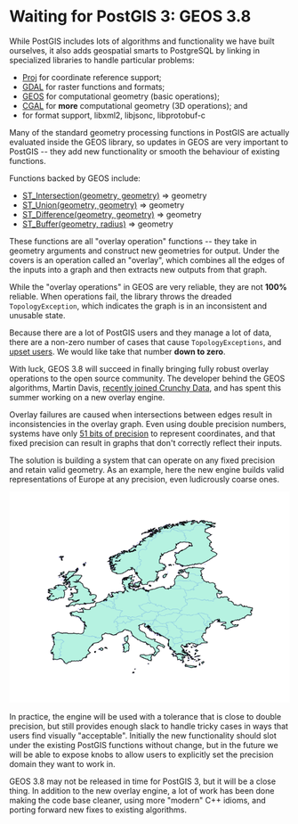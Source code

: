 # Waiting for PostGIS 3: GEOS 3.8

While PostGIS includes lots of algorithms and functionality we have built ourselves, it also adds geospatial smarts to PostgreSQL by linking in specialized libraries to handle particular problems:

* [Proj](https://proj.org) for coordinate reference support;
* [GDAL](https://gdal.org) for raster functions and formats;
* [GEOS](https://trac.osgeo.org/geos) for computational geometry (basic operations);
* [CGAL](https://www.cgal.org/) for **more** computational geometry (3D operations); and
* for format support, libxml2, libjsonc, libprotobuf-c 

Many of the standard geometry processing functions in PostGIS are actually evaluated inside the GEOS library, so updates in GEOS are very important to PostGIS -- they add new functionality or smooth the behaviour of existing functions.

Functions backed by GEOS include:

* [ST_Intersection(geometry, geometry)](https://postgis.net/docs/ST_Intersection.html) => geometry
* [ST_Union(geometry, geometry)](https://postgis.net/docs/ST_Union.html) => geometry
* [ST_Difference(geometry, geometry)](https://postgis.net/docs/ST_Difference.html) => geometry
* [ST_Buffer(geometry, radius)](https://postgis.net/docs/ST_Buffer.html) => geometry

These functions are all "overlay operation" functions -- they take in geometry arguments and construct new geometries for output. Under the covers is an operation called an "overlay", which combines all the edges of the inputs into a graph and then extracts new outputs from that graph.

While the "overlay operations" in GEOS are very reliable, they are not **100%** reliable. When operations fail, the library throws the dreaded `TopologyException`, which indicates the graph is in an inconsistent and unusable state.

Because there are a lot of PostGIS users and they manage a lot of data, there are a non-zero number of cases that cause `TopologyExceptions`, and [upset users](http://kelsocartography.com/blog/?p=4240). We would like take that number **down to zero**.

With luck, GEOS 3.8 will succeed in finally bringing fully robust overlay operations to the open source community. The developer behind the GEOS algorithms, Martin Davis, [recently joined Crunchy Data](http://blog.cleverelephant.ca/2019/02/dr-jts-crunchy.html), and has spent this summer working on a new overlay engine. 

Overlay failures are caused when intersections between edges result in inconsistencies in the overlay graph. Even using double precision numbers, systems have only [51 bits of precision](https://en.wikipedia.org/wiki/Double-precision_floating-point_format) to represent coordinates, and that fixed precision can result in graphs that don't correctly reflect their inputs. 

The solution is building a system that can operate on any fixed precision and retain valid geometry. As an example, here the new engine builds valid representations of Europe at any precision, even ludicrously coarse ones.

![europe at different precisions](img/eu.gif)

In practice, the engine will be used with a tolerance that is close to double precision, but still provides enough slack to handle tricky cases in ways that users find visually "acceptable". Initially the new functionality should slot under the existing PostGIS functions without change, but in the future we will be able to expose knobs to allow users to explicitly set the precision domain they want to work in.

GEOS 3.8 may not be released in time for PostGIS 3, but it will be a close thing. In addition to the new overlay engine, a lot of work has been done making the code base cleaner, using more "modern" C++ idioms, and porting forward new fixes to existing algorithms.






